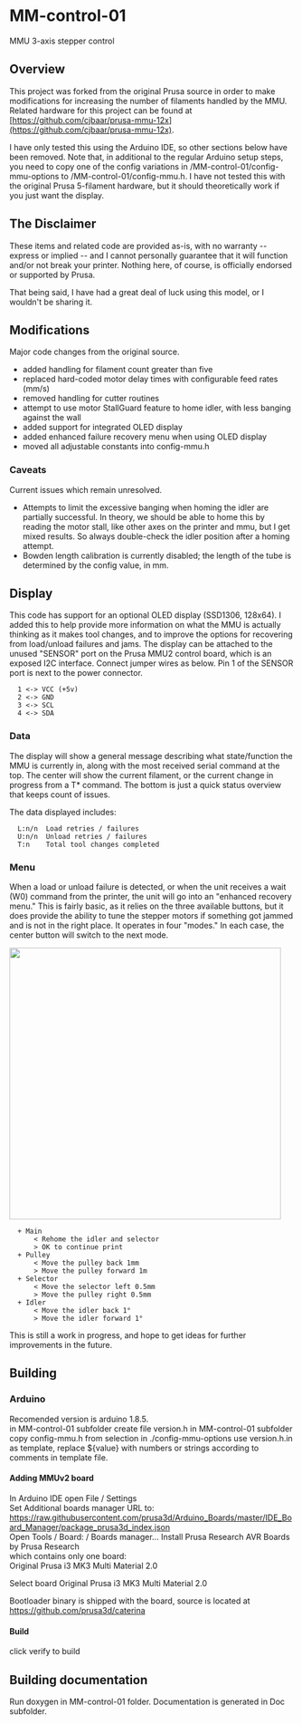 # MM-control-01
MMU 3-axis stepper control

## Overview
This project was forked from the original Prusa source in order to make modifications for increasing the number of filaments handled by the MMU. Related hardware for this project can be found at [https://github.com/cjbaar/prusa-mmu-12x](https://github.com/cjbaar/prusa-mmu-12x).

I have only tested this using the Arduino IDE, so other sections below have been removed. Note that, in additional to the regular Arduino setup steps, you need to copy one of the config variations in /MM-control-01/config-mmu-options to /MM-control-01/config-mmu.h. I have not tested this with the original Prusa 5-filament hardware, but it should theoretically work if you just want the display.

## The Disclaimer
These items and related code are provided as-is, with no warranty -- express or implied -- and I cannot personally guarantee that it will function and/or not break your printer. Nothing here, of course, is officially endorsed or supported by Prusa.

That being said, I have had a great deal of luck using this model, or I wouldn't be sharing it.

## Modifications
Major code changes from the original source.
* added handling for filament count greater than five
* replaced hard-coded motor delay times with configurable feed rates (mm/s)
* removed handling for cutter routines
* attempt to use motor StallGuard feature to home idler, with less banging against the wall
* added support for integrated OLED display
* added enhanced failure recovery menu when using OLED display
* moved all adjustable constants into config-mmu.h

### Caveats
Current issues which remain unresolved.
* Attempts to limit the excessive banging when homing the idler are partially successful. In theory, we should be able to home this by reading the motor stall, like other axes on the printer and mmu, but I get mixed results. So always double-check the idler position after a homing attempt.
* Bowden length calibration is currently disabled; the length of the tube is determined by the config value, in mm.

## Display
This code has support for an optional OLED display (SSD1306, 128x64). I added this to help provide more information on what the MMU is actually thinking as it makes tool changes, and to improve the options for recovering from load/unload failures and jams. The display can be attached to the unused "SENSOR" port on the Prusa MMU2 control board, which is an exposed I2C interface. Connect jumper wires as below. Pin 1 of the SENSOR port is next to the power connector.
```
  1 <-> VCC (+5v)
  2 <-> GND
  3 <-> SCL
  4 <-> SDA
```
### Data
The display will show a general message describing what state/function the MMU is currently in, along with the most received serial command at the top. The center will show the current filament, or the current change in progress from a T* command. The bottom is just a quick status overview that keeps count of issues.

The data displayed includes:
```
  L:n/n  Load retries / failures
  U:n/n  Unload retries / failures
  T:n    Total tool changes completed
```

### Menu
When a load or unload failure is detected, or when the unit receives a wait (W0) command from the printer, the unit will go into an "enhanced recovery menu." This is fairly basic, as it relies on the three available buttons, but it does provide the ability to tune the stepper motors if something got jammed and is not in the right place. It operates in four "modes." In each case, the center button will switch to the next mode.

<img src="https://github.com/cjbaar/prusa-mmu-12x/blob/master/img/change.jpeg" width="480" />

```
  + Main
      < Rehome the idler and selector
      > OK to continue print
  + Pulley
      < Move the pulley back 1mm
      > Move the pulley forward 1m
  + Selector
      < Move the selector left 0.5mm
      > Move the pulley right 0.5mm
  + Idler
      < Move the idler back 1°
      > Move the idler forward 1°
```
This is still a work in progress, and hope to get ideas for further improvements in the future.

## Building
### Arduino
Recomended version is arduino 1.8.5.  
in MM-control-01 subfolder create file version.h
in MM-control-01 subfolder copy config-mmu.h from selection in ./config-mmu-options
use version.h.in as template, replace ${value} with numbers or strings according to comments in template file.  

#### Adding MMUv2 board
In Arduino IDE open File / Settings  
Set Additional boards manager URL to:  
https://raw.githubusercontent.com/prusa3d/Arduino_Boards/master/IDE_Board_Manager/package_prusa3d_index.json  
Open Tools / Board: / Boards manager...
Install Prusa Research AVR Boards by Prusa Research  
which contains only one board:  
Original Prusa i3 MK3 Multi Material 2.0

Select board Original Prusa i3 MK3 Multi Material 2.0

Bootloader binary is shipped with the board, source is located at https://github.com/prusa3d/caterina
#### Build
click verify to build

## Building documentation
Run doxygen in MM-control-01 folder.
Documentation is generated in Doc subfolder.
